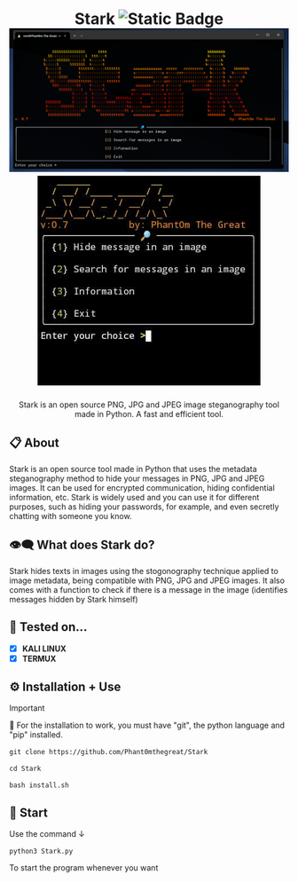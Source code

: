 <h1 align="center">
    <a>Stark</a>
    <img alt="Static Badge" src="https://img.shields.io/badge/Version-1.0-green">
    <img src="Stark.png">
    <img src="Stark_Mobilee.jpg">
</h1>
<p align="center">Stark is an open source PNG, JPG and JPEG image steganography tool made in Python. A fast and efficient tool.</p>

## 📋 About
Stark is an open source tool made in Python that uses the metadata steganography method to hide your messages in PNG, JPG and JPEG images. It can be used for encrypted communication, hiding confidential information, etc.
Stark is widely used and you can use it for different purposes, such as hiding your passwords, for example, and even secretly chatting with someone you know.

## 👁‍🗨 What does Stark do?
Stark hides texts in images using the stogonography technique applied to image metadata, being compatible with PNG, JPG and JPEG images. It also comes with a function to check if there is a message in the image (identifies messages hidden by Stark himself)

## 🧬 Tested on...
 - [x] **KALI LINUX**
 - [x] **TERMUX** 

## ⚙️ Installation + Use
> [!IMPORTANT]
> 📩
> For the installation to work, you must have "git", the python language and "pip" installed.
```
git clone https://github.com/Phant0mthegreat/Stark
```
```
cd Stark
```
```
bash install.sh
```
## 💉 Start
Use the command ↓
```
python3 Stark.py
```
To start the program whenever you want
